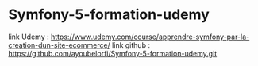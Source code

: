 # Symfony-5-formation-udemy
link Udemy :  https://www.udemy.com/course/apprendre-symfony-par-la-creation-dun-site-ecommerce/
link github : https://github.com/ayoubelorfi/Symfony-5-formation-udemy.git

